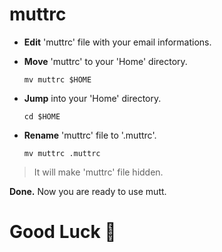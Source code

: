 # muttrc 

- **Edit** 'muttrc' file with your email informations.

- **Move** 'muttrc' to your 'Home' directory.

  `mv muttrc $HOME`

- **Jump** into your 'Home' directory.

  `cd $HOME`
  
- **Rename** 'muttrc' file to '.muttrc'.

  `mv muttrc .muttrc`

> It will make 'muttrc' file hidden.

**Done.** Now you are ready to use mutt.

# Good Luck :penguin:

